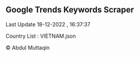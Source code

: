 

## Google Trends Keywords Scraper 
 
Last Update 18-12-2022 , 16:37:37

Country List :
VIETNAM.json



© Abdul Muttaqin 
